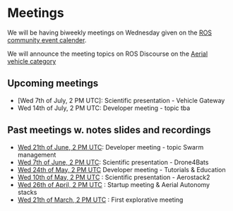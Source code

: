 # Meetings
We will be having biweekly meetings on Wednesday given on the [ROS community event calender](https://calendar.google.com/calendar/u/0/embed?src=c_3fc5c4d6ece9d80d49f136c1dcd54d7f44e1acefdbe87228c92ff268e85e2ea0@group.calendar.google.com&ctz=UTC). 

We will announce the meeting topics on ROS Discourse on the [Aerial vehicle category](https://discourse.ros.org/c/aerial-vehicles/14)

## Upcoming meetings

* [Wed 7th of July, 2 PM UTC]: Scientific presentation - Vehicle Gateway
* Wed 14th of July, 2 PM UTC: Developer meeting - topic tba
  
## Past meetings w. notes slides and recordings
* [Wed 21th of June, 2 PM UTC](https://discourse.ros.org/t/june-2023-meetings-aerial-robotics/31718/7): Developer meeting - topic Swarm management
* [Wed 7th of June, 2 PM UTC](https://discourse.ros.org/t/june-2023-meetings-aerial-robotics/31718/2): Scientific presentation - Drone4Bats
* [Wed 24th of May, 2 PM UTC](https://discourse.ros.org/t/may-2023-meetings-aerial-robotics/31231/5) Developer meeting - Tutorials & Education
* [Wed 10th of May, 2 PM UTC](https://discourse.ros.org/t/may-2023-meetings-aerial-robotics/31231/3) : Scientific presentation - Aerostack2
* [Wed 26th of April, 2 PM UTC](https://discourse.ros.org/t/start-up-meeting-aerial-robotics-wg/30869/4) : Startup meeting & Aerial Autonomy stacks
* [Wed 21th of March, 2 PM UTC](https://discourse.ros.org/t/first-explorative-meeting-aerial-robotics/29955/16) : First explorative meeting
